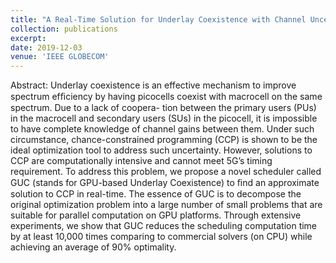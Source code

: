 ```yaml
---
title: "A Real-Time Solution for Underlay Coexistence with Channel Uncertainty"
collection: publications
excerpt: 
date: 2019-12-03
venue: 'IEEE GLOBECOM'
---
```


Abstract: Underlay coexistence is an effective mechanism to improve spectrum efﬁciency by having picocells coexist with macrocell on the same spectrum. Due to a lack of coopera- tion between the primary users (PUs) in the macrocell and secondary users (SUs) in the picocell, it is impossible to have complete knowledge of channel gains between them. Under such circumstance, chance-constrained programming (CCP) is shown to be the ideal optimization tool to address such uncertainty. However, solutions to CCP are computationally intensive and cannot meet 5G’s timing requirement. To address this problem, we propose a novel scheduler called GUC (stands for GPU-based Underlay Coexistence) to ﬁnd an approximate solution to CCP in real-time. The essence of GUC is to decompose the original optimization problem into a large number of small problems that are suitable for parallel computation on GPU platforms. Through extensive experiments, we show that GUC reduces the scheduling computation time by at least 10,000 times comparing to commercial solvers (on CPU) while achieving an average of 90% optimality.
